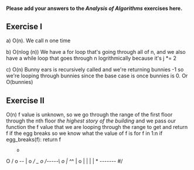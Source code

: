 #### Please add your answers to the ***Analysis of  Algorithms*** exercises here.

## Exercise I

a) O(n). We call n one time


b) O(nlog (n)) We have a for loop that's going through all of n, and we also have a while loop that goes through n logrithmically because it's j *= 2


c) O(n) Bunny ears is recursively called and we're returning bunnies -1 so we're looping through bunnies since the base case is once bunnies is 0.
Or O(bunnies)

## Exercise II
O(n)
 f value is unknown, so we go through the range of the first floor through the nth floor *the highest story of the building* and we pass our function
 the f value that we are looping through the range to get and return f
 if the egg breaks so we know what the value of f is
for f in 1:n
  if egg_breaks(f):
    return f

        o
   O /    o
-- |       o
 _/ \_     o
/-----\      o
| ^_^ |      o
| | | |      *
-------     \#/
